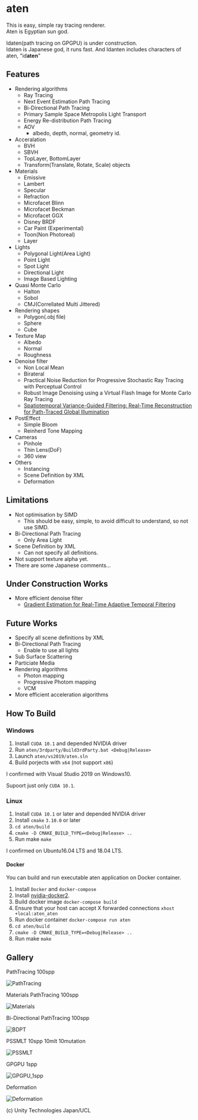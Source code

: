# aten

This is easy, simple ray tracing renderer.<br>
Aten is Egyptian sun god.

Idaten(path tracing on GPGPU) is under construction.<br>
Idaten is Japanese god, it runs fast.
And Idanten includes characters of aten, "id**aten**"

## Features

- Rendering algorithms
  - Ray Tracing
  - Next Event Estimation Path Tracing
  - Bi-Directional Path Tracing
  - Primary Sample Space Metropolis Light Transport
  - Energy Re-distribution Path Tracing
  - AOV
    - albedo, depth, normal, geometry id.
- Acceralation
  - BVH
  - SBVH
  - TopLayer, BottomLayer
  - Transform(Translate, Rotate, Scale) objects
- Materials
  - Emissive
  - Lambert
  - Specular
  - Refraction
  - Microfacet Blinn
  - Microfacet Beckman
  - Microfacet GGX
  - Disney BRDF
  - Car Paint (Experimental)
  - Toon(Non Photoreal)
  - Layer
- Lights
  - Polygonal Light(Area Light)
  - Point Light
  - Spot Light
  - Directional Light
  - Image Based Lighting
- Quasi Monte Carlo
  - Halton
  - Sobol
  - CMJ(Correllated Multi Jittered)
- Rendering shapes
  - Polygon(.obj file)
  - Sphere
  - Cube
- Texture Map
  - Albedo
  - Normal
  - Roughness
- Denoise filter
  - Non Local Mean
  - Birateral
  - Practical Noise Reduction for Progressive Stochastic Ray Tracing with Perceptual Control
  - Robust Image Denoising using a Virtual Flash Image for Monte Carlo Ray Tracing
  - [Spatiotemporal Variance-Guided Filtering: Real-Time Reconstruction for Path-Traced Global Illumination](https://cg.ivd.kit.edu/svgf.php)
- PostEffect
  - Simple Bloom
  - Reinherd Tone Mapping
- Cameras
  - Pinhole
  - Thin Lens(DoF)
  - 360 view
- Others
  - Instancing
  - Scene Definition by XML
  - Deformation

## Limitations
  
- Not optimisation by SIMD
  - This should be easy, simple, to avoid difficult to understand, so not use SIMD.
- Bi-Directional Path Tracing
  - Only Area Light
- Scene Definition by XML
  - Can not specify all definitions.
- Not support texture alpha yet.
- There are some Japanese comments...

## Under Construction Works

- More efficient denoise filter
  - [Gradient Estimation for Real-Time Adaptive Temporal Filtering](https://cg.ivd.kit.edu/atf.php)

## Future Works

- Specify all scene definitions by XML
- Bi-Directional Path Tracing
  - Enable to use all lights
- Sub Surface Scattering
- Particiate Media
- Rendering algorithms
  - Photon mapping
  - Progressive Photom mapping
  - VCM
- More efficient acceleration algorithms

## How To Build

### Windows

1. Install `CUDA 10.1` and depended NVIDIA driver
2. Run `aten/3rdparty/Build3rdParty.bat <Debug|Release>`
3. Launch `aten/vs2019/aten.sln`
4. Build porjects with `x64` (not support `x86`)

I confirmed with Visual Studio 2019 on Windows10.

Supoort just only `CUDA 10.1`.

### Linux

1. Install `CUDA 10.1` or later and depended NVIDIA driver
2. Install `cmake` `3.10.0` or later
3. `cd aten/build`
4. `cmake -D CMAKE_BUILD_TYPE=<Debug|Release> ..`
5. Run make `make`

I confirmed on Ubuntu16.04 LTS and 18.04 LTS.

#### Docker

You can build and run executable aten application on Docker container.

1. Install `Docker` and `docker-compose`
2. Install [nvidia-docker2](https://github.com/NVIDIA/nvidia-docker).
3. Build docker image `docker-compose build`
4. Ensure that your host can accept X forwarded connections `xhost +local:aten_aten`
5. Run docker container `docker-compose run aten`
6. `cd aten/build`
5. `cmake -D CMAKE_BUILD_TYPE=<Debug|Release> ..`
6. Run make `make`

## Gallery

PathTracing 100spp

![PathTracing](gallery/pt100.png)

Materials PathTracing 100spp

![Materials](gallery/pt100_mtrl.png)

Bi-Directional PathTracing 100spp

![BDPT](gallery/bdpt100.png)

PSSMLT 10spp 10mlt 10mutation

![PSSMLT](gallery/pssmlt_10spp_10mutation_10mlt.png)

GPGPU 1spp

![GPGPU_1spp](gallery/gpgpu_1spp.png)

Deformation

![Deformation](gallery/deform.png)

(c) Unity Technologies Japan/UCL
